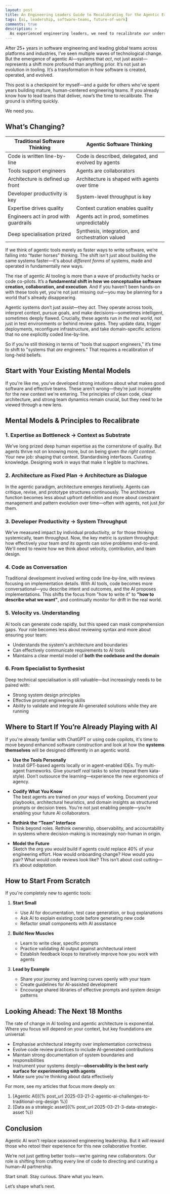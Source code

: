 ```yaml
---
layout: post
title: An Engineering Leaders Guide to Recalibrating for the Agentic Era
tags: [ai, leadership, software-teams, future-of-work]
comments: true
description: >
  As experienced engineering leaders, we need to recalibrate our understanding of how software will be built in the age of AI. Here's my current perspective on where to start and what to recalibrate. Subject to change as the landscape shifts underneath us.
---
```


After 25+ years in software engineering and leading global teams across platforms and industries, I’ve seen multiple waves of technological change. But the emergence of agentic AI—systems that *act*, not just assist—represents a shift more profound than anything prior. It’s not just an evolution in tooling. It’s a transformation in how software is created, operated, and evolved.

This post is a checkpoint for myself—and a guide for others who’ve spent years building mature, human-centered engineering teams. If you already know how to lead teams that deliver, now’s the time to recalibrate. The ground is shifting quickly.

We need you.

## What’s Changing?

| Traditional Software Thinking           | Agentic Software Thinking                                |
|----------------------------------------|-----------------------------------------------------------|
| Code is written line-by-line           | Code is described, delegated, and evolved by agents       |
| Tools support engineers                | Agents are collaborators                                  |
| Architecture is defined up front       | Architecture is shaped with agents over time              |
| Developer productivity is key          | System-level throughput is key                            |
| Expertise drives quality               | Context curation enables quality                          |
| Engineers act in prod with guardrails  | Agents act in prod, sometimes unpredictably               |
| Deep specialisation prized             | Synthesis, integration, and orchestration valued          |

If we think of agentic tools merely as faster ways to write software, we’re falling into “faster horses” thinking. The shift isn't just about building the same systems faster—it's about *different forms* of systems, made and operated in fundamentally new ways.

The rise of agentic AI tooling is more than a wave of productivity hacks or code co-pilots. It’s a **fundamental shift in how we conceptualise software creation, collaboration, and execution**. And if you haven’t been hands-on with these tools yet, you're not just missing out—you may be planning for a world that's already disappearing.

Agentic systems don’t just assist—they *act*. They operate across tools, interpret context, pursue goals, and make decisions—sometimes intelligent, sometimes deeply flawed. Crucially, these agents run *in the real world*, not just in test environments or behind review gates. They update data, trigger deployments, reconfigure infrastructure, and take domain-specific actions that no one explicitly coded line-by-line.

So if you’re still thinking in terms of "tools that support engineers," it’s time to shift to "systems that *are* engineers." That requires a recalibration of long-held beliefs.

## Start with Your Existing Mental Models

If you're like me, you've developed strong intuitions about what makes good software and effective teams. These aren’t wrong—they’re just incomplete for the new context we're entering. The principles of clean code, clear architecture, and strong team dynamics remain crucial, but they need to be viewed through a new lens.

## Mental Models & Principles to Recalibrate

### 1. Expertise as Bottleneck → Context as Substrate

We’ve long prized deep human expertise as the cornerstone of quality. But agents thrive not on knowing more, but on being given *the right context*. Your new job: shaping that context. Standardising interfaces. Curating knowledge. Designing work in ways that make it legible to machines.

### 2. Architecture as Fixed Plan → Architecture as Dialogue

In the agentic paradigm, architecture emerges iteratively. Agents can critique, revise, and prototype structures continuously. The architecture function becomes less about upfront definition and more about constraint management and pattern evolution over time—often *with* agents, not just *for* them.

### 3. Developer Productivity → System Throughput

We’ve measured impact by individual productivity, or for those thinking systemically, team throughput. Now, the key metric is *system* throughput: how effectively your team *and its agents* can solve problems end-to-end. We'll need to rewire how we think about velocity, contribution, and team design.

### 4. Code as Conversation

Traditional development involved writing code line-by-line, with reviews focusing on implementation details. With AI tools, code becomes more conversational—you describe intent and outcomes, and the AI proposes implementations. This shifts the focus from "how to write it" to **"how to describe what we want"**, and continually monitor for drift in the real world.

### 5. Velocity vs. Understanding

AI tools can generate code rapidly, but this speed can mask comprehension gaps. Your role becomes less about reviewing syntax and more about ensuring your team:
- Understands the system's architecture and boundaries
- Can effectively communicate requirements to AI tools
- Maintains a clear mental model of **both the codebase and the domain**

### 6. From Specialist to Synthesist

Deep technical specialisation is still valuable—but increasingly needs to be paired with:
- Strong system design principles
- Effective prompt engineering skills
- Ability to validate and integrate AI-generated solutions while they are running

## Where to Start If You’re Already Playing with AI

If you're already familiar with ChatGPT or using code copilots, it's time to move beyond enhanced software construction and look at how the **systems themselves** will be designed differently in an agentic world.

- **Use the Tools Personally**  
  Install GPT-based agents locally or in agent-enabled IDEs. Try multi-agent frameworks. Give yourself *real* tasks to solve (repeat them kata-style). Don’t outsource the learning—experience the new ergonomics of agency.

- **Codify What You Know**  
  The best agents are trained on *your* ways of working. Document your playbooks, architectural heuristics, and domain insights as structured prompts or decision trees. You're not just enabling people—you’re enabling your future AI collaborators.

- **Rethink the “Team” Interface**  
  Think beyond roles. Rethink ownership, observability, and accountability in systems where decision-making is increasingly non-human in origin.

- **Model the Future**  
  Sketch the org you *would* build if agents could replace 40% of your engineering effort. How would onboarding change? How would you pair? What would code reviews look like? This isn’t about cost cutting—it’s about *adaptation*.

## How to Start From Scratch

If you're completely new to agentic tools:

1. **Start Small**
   - Use AI for documentation, test case generation, or bug explanations
   - Ask AI to explain existing code before generating new code
   - Refactor small components with AI assistance

2. **Build New Muscles**
   - Learn to write clear, specific prompts
   - Practice validating AI output against architectural intent
   - Establish feedback loops to iteratively improve how you work with agents

3. **Lead by Example**
   - Share your journey and learning curves openly with your team
   - Create guidelines for AI-assisted development
   - Encourage shared libraries of effective prompts and system design patterns

## Looking Ahead: The Next 18 Months

The rate of change in AI tooling and agentic architecture is exponential. Where you focus will depend on your context, but key foundations are universal:

- Emphasise architectural integrity over implementation correctness
- Evolve code review practices to include AI-generated contributions
- Maintain strong documentation of system boundaries and responsibilities
- Instrument your systems deeply—**observability is the best early surface for experimenting with agents**
- Make sure you're thinking about data effectively

For more, see my articles that focus more deeply on:

1. [Agentic AI]({% post_url 2025-03-21-2-agentic-ai-challenges-to-traditional-org-design %})
2. [Data as a strategic asset]({% post_url 2025-03-21-3-data-strategic-asset %})

## Conclusion

Agentic AI won’t replace seasoned engineering leadership. But it *will* reward those who retool their experience for this new collaborative frontier.

We’re not just getting better tools—we’re gaining new collaborators. Our role is shifting from crafting every line of code to directing and curating a human–AI partnership.

Start small. Stay curious. Share what you learn.

Let’s shape what’s next.

